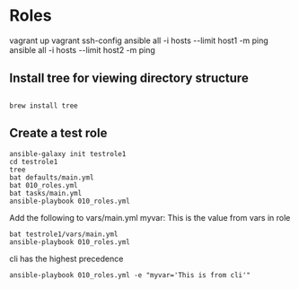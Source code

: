 # Roles

vagrant up
vagrant ssh-config
ansible all -i hosts --limit host1 -m ping
ansible all -i hosts --limit host2 -m ping

## Install tree for viewing directory structure

##
    brew install tree

## Create a test role
```
ansible-galaxy init testrole1
cd testrole1
tree
bat defaults/main.yml
bat 010_roles.yml
bat tasks/main.yml
ansible-playbook 010_roles.yml
```

Add the following to vars/main.yml 
myvar: This is the value from vars in role 

```
bat testrole1/vars/main.yml
ansible-playbook 010_roles.yml
```

cli has the highest precedence

```
ansible-playbook 010_roles.yml -e "myvar='This is from cli'"
```
